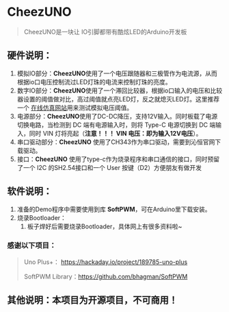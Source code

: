 # CheezUNO

> CheezUNO是一块让 IO引脚都带有酷炫LED的Arduino开发板

## 硬件说明：

1. 模拟IO部分：**CheezUNO**使用了一个电压跟随器和三极管作为电流源，从而根据io口电压控制流过LED灯珠的电流来控制灯珠的亮度。
2. 数字IO部分：**CheezUNO**使用了一个滞回比较器，根据io口输入的电压和比较器设置的阈值做对比，高过阈值就点亮LED灯，反之就熄灭LED灯。这里推荐一个 [在线仿真网站](http://scratch.trtos.com/circuitjs.html)用来测试模拟电压阈值。
3. 电源部分：**CheezUNO**使用了DC-DC降压，支持12V输入。同时板载了电源切换电路，当检测到 DC 端有电源输入时，则将 Type-C 电源切换到 DC 端输入，同时 VIN 灯将亮起（**注意！！！ VIN 电压：即为输入12V电压**）。
4. 串口驱动部分：**CheezUNO** 使用了CH343作为串口驱动，需要到沁恒官网下载驱动。
5. 接口：**CheezUNO** 使用了type-c作为烧录程序和串口通信的接口，同时预留了一个 I2C 的SH2.54接口和一个 User 按键（D2）方便朋友有做开发

## 软件说明：

1. 准备的Demo程序中需要使用到库 **SoftPWM**，可在Arduino里下载安装。
2. 烧录Bootloader：
   1. 板子焊好后需要烧录Bootloader，具体网上有很多资料啦~

### 感谢以下项目：

> Uno Plus+： https://hackaday.io/project/189785-uno-plus
> 
> SoftPWM Library：https://github.com/bhagman/SoftPWM


## 其他说明：本项目为开源项目，不可商用！

